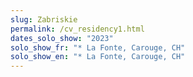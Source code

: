 ```yaml
---
slug: Zabriskie
permalink: /cv_residency1.html
dates_solo_show: "2023"
solo_show_fr: "* La Fonte, Carouge, CH"
solo_show_en: "* La Fonte, Carouge, CH"
---
```

